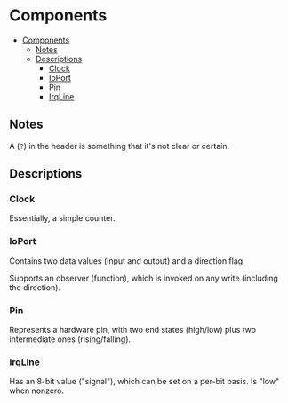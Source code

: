 # Components

- [Components](#components)
  - [Notes](#notes)
  - [Descriptions](#descriptions)
    - [Clock](#clock)
    - [IoPort](#ioport)
    - [Pin](#pin)
    - [IrqLine](#irqline)

## Notes

A (`?`) in the header is something that it's not clear or certain.

## Descriptions

### Clock

Essentially, a simple counter.

### IoPort

Contains two data values (input and output) and a direction flag.

Supports an observer (function), which is invoked on any write (including the direction).

### Pin

Represents a hardware pin, with two end states (high/low) plus two intermediate ones (rising/falling).

### IrqLine

Has an 8-bit value ("signal"), which can be set on a per-bit basis. Is "low" when nonzero.
